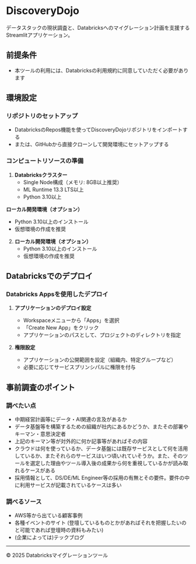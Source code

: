 # DiscoveryDojo

データスタックの現状調査と、Databricksへのマイグレーション計画を支援するStreamlitアプリケーション。

## 前提条件
- 本ツールの利用には、Databricksの利用規約に同意していただく必要があります



## 環境設定

### リポジトリのセットアップ
- DatabricksのRepos機能を使ってDiscoveryDojoリポジトリをインポートする
- または、GitHubから直接クローンして開発環境にセットアップする

### コンピュートリソースの準備
1. **Databricksクラスター**
   - Single Node構成（メモリ: 8GB以上推奨）
   - ML Runtime 13.3 LTS以上
   - Python 3.10以上

**ローカル開発環境（オプション）** 
* Python 3.10以上のインストール
* 仮想環境の作成を推奨

2. **ローカル開発環境（オプション）**
   - Python 3.10以上のインストール
   - 仮想環境の作成を推奨



## Databricksでのデプロイ

### Databricks Appsを使用したデプロイ
1. **アプリケーションのデプロイ設定**
   - Workspaceメニューから「Apps」を選択
   - 「Create New App」をクリック
   - アプリケーションのパスとして、プロジェクトのディレクトリを指定

2. **権限設定**
   - アプリケーションの公開範囲を設定（組織内、特定グループなど）
   - 必要に応じてサービスプリンシパルに権限を付与

## 事前調査のポイント

### 調べたい点
* 中期経営計画等にデータ・AI関連の言及があるか
* データ基盤等を構築するための組織が社内にあるかどうか、またその部署やキーマン・意思決定者
* 上記のキーマン等が対外的に何か記事等があればその内容
* クラウドは何を使っているか、データ基盤には既存サービスとして何を活用しているか、またそれらのサービスはいつ頃いれていそうか。また、そのツールを選定した理由やツール導入後の成果から何を重視しているかが読み取れるケースがある
* 採用情報として、DS/DE/ML Engineer等の採用の有無とその要件。要件の中に利用サービスが記載されているケースは多い

### 調べるソース
* AWS等から出ている顧客事例
* 各種イベントのサイト (登壇しているものとかがあればそれを把握したいのと可能であれば登壇時の資料もみたい)
* (企業によっては)テックブログ

---

© 2025 Databricksマイグレーションツール